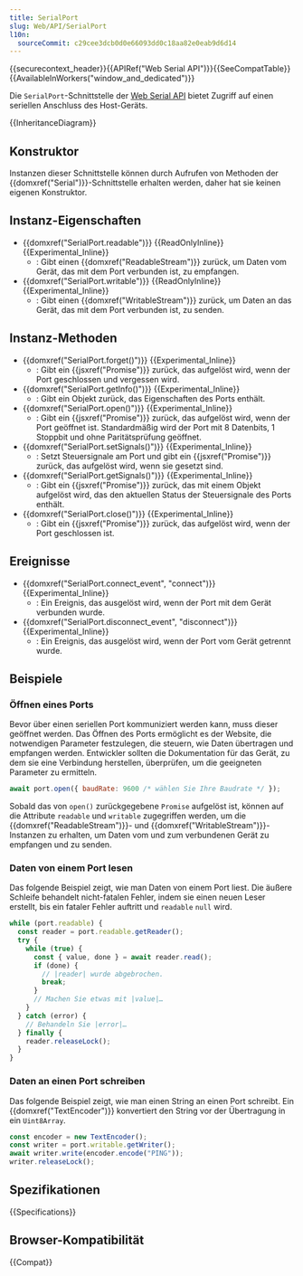 ```yaml
---
title: SerialPort
slug: Web/API/SerialPort
l10n:
  sourceCommit: c29cee3dcb0d0e66093dd0c18aa82e0eab9d6d14
---
```


{{securecontext_header}}{{APIRef("Web Serial API")}}{{SeeCompatTable}}{{AvailableInWorkers("window_and_dedicated")}}

Die `SerialPort`-Schnittstelle der [Web Serial API](/de/docs/Web/API/Web_Serial_API) bietet Zugriff auf einen seriellen Anschluss des Host-Geräts.

{{InheritanceDiagram}}

## Konstruktor

Instanzen dieser Schnittstelle können durch Aufrufen von Methoden der {{domxref("Serial")}}-Schnittstelle erhalten werden, daher hat sie keinen eigenen Konstruktor.

## Instanz-Eigenschaften

- {{domxref("SerialPort.readable")}} {{ReadOnlyInline}} {{Experimental_Inline}}
  - : Gibt einen {{domxref("ReadableStream")}} zurück, um Daten vom Gerät, das mit dem Port verbunden ist, zu empfangen.
- {{domxref("SerialPort.writable")}} {{ReadOnlyInline}} {{Experimental_Inline}}
  - : Gibt einen {{domxref("WritableStream")}} zurück, um Daten an das Gerät, das mit dem Port verbunden ist, zu senden.

## Instanz-Methoden

- {{domxref("SerialPort.forget()")}} {{Experimental_Inline}}
  - : Gibt ein {{jsxref("Promise")}} zurück, das aufgelöst wird, wenn der Port geschlossen und vergessen wird.
- {{domxref("SerialPort.getInfo()")}} {{Experimental_Inline}}
  - : Gibt ein Objekt zurück, das Eigenschaften des Ports enthält.
- {{domxref("SerialPort.open()")}} {{Experimental_Inline}}
  - : Gibt ein {{jsxref("Promise")}} zurück, das aufgelöst wird, wenn der Port geöffnet ist. Standardmäßig wird der Port mit 8 Datenbits, 1 Stoppbit und ohne Paritätsprüfung geöffnet.
- {{domxref("SerialPort.setSignals()")}} {{Experimental_Inline}}
  - : Setzt Steuersignale am Port und gibt ein {{jsxref("Promise")}} zurück, das aufgelöst wird, wenn sie gesetzt sind.
- {{domxref("SerialPort.getSignals()")}} {{Experimental_Inline}}
  - : Gibt ein {{jsxref("Promise")}} zurück, das mit einem Objekt aufgelöst wird, das den aktuellen Status der Steuersignale des Ports enthält.
- {{domxref("SerialPort.close()")}} {{Experimental_Inline}}
  - : Gibt ein {{jsxref("Promise")}} zurück, das aufgelöst wird, wenn der Port geschlossen ist.

## Ereignisse

- {{domxref("SerialPort.connect_event", "connect")}} {{Experimental_Inline}}
  - : Ein Ereignis, das ausgelöst wird, wenn der Port mit dem Gerät verbunden wurde.
- {{domxref("SerialPort.disconnect_event", "disconnect")}} {{Experimental_Inline}}
  - : Ein Ereignis, das ausgelöst wird, wenn der Port vom Gerät getrennt wurde.

## Beispiele

### Öffnen eines Ports

Bevor über einen seriellen Port kommuniziert werden kann, muss dieser geöffnet werden. Das Öffnen des Ports ermöglicht es der Website, die notwendigen Parameter festzulegen, die steuern, wie Daten übertragen und empfangen werden. Entwickler sollten die Dokumentation für das Gerät, zu dem sie eine Verbindung herstellen, überprüfen, um die geeigneten Parameter zu ermitteln.

```js
await port.open({ baudRate: 9600 /* wählen Sie Ihre Baudrate */ });
```

Sobald das von `open()` zurückgegebene `Promise` aufgelöst ist, können auf die Attribute `readable` und `writable` zugegriffen werden, um die {{domxref("ReadableStream")}}- und {{domxref("WritableStream")}}-Instanzen zu erhalten, um Daten vom und zum verbundenen Gerät zu empfangen und zu senden.

### Daten von einem Port lesen

Das folgende Beispiel zeigt, wie man Daten von einem Port liest. Die äußere Schleife behandelt nicht-fatalen Fehler, indem sie einen neuen Leser erstellt, bis ein fataler Fehler auftritt und `readable` `null` wird.

```js
while (port.readable) {
  const reader = port.readable.getReader();
  try {
    while (true) {
      const { value, done } = await reader.read();
      if (done) {
        // |reader| wurde abgebrochen.
        break;
      }
      // Machen Sie etwas mit |value|…
    }
  } catch (error) {
    // Behandeln Sie |error|…
  } finally {
    reader.releaseLock();
  }
}
```

### Daten an einen Port schreiben

Das folgende Beispiel zeigt, wie man einen String an einen Port schreibt. Ein {{domxref("TextEncoder")}} konvertiert den String vor der Übertragung in ein `Uint8Array`.

```js
const encoder = new TextEncoder();
const writer = port.writable.getWriter();
await writer.write(encoder.encode("PING"));
writer.releaseLock();
```

## Spezifikationen

{{Specifications}}

## Browser-Kompatibilität

{{Compat}}
